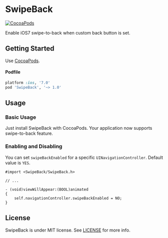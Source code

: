 SwipeBack
=========

[![CocoaPods](http://img.shields.io/cocoapods/v/SwipeBack.svg)](http://cocoapods.org/?q=name%3ASwipeBack%20author%3Adevxoul)

Enable iOS7 swipe-to-back when custom back button is set.

Getting Started
---------------

Use [CocoaPods](http://cocoapods.org).

#### Podfile

```ruby
platform :ios, '7.0'
pod 'SwipeBack', '~> 1.0'
```

Usage
-----

### Basic Usage

Just install SwipeBack with CocoaPods. Your application now supports swipe-to-back feature.

### Enabling and Disabling

You can set `swipeBackEnabled` for a specific `UINavigationController`. Default value is `YES`.

```objc
#import <SwipeBack/SwipeBack.h>

// ...

- (void)viewWillAppear:(BOOL)animated
{
    self.navigationController.swipeBackEnabled = NO;
}
```

License
-------

SwipeBack is under MIT license. See [LICENSE](https://github.com/devxoul/SwipeBack/blob/master/LICENSE) for more info.
